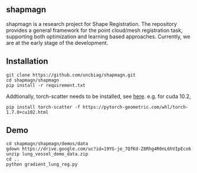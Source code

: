## shapmagn

shapmagn is a research project for Shape Registration. The repository provides a general framework for the point cloud/mesh registration task, supporting both optimization and learning
based approaches. Currently, we are at the early stage of the development.

## Installation
```
git clone https://github.com/uncbiag/shapmagn.git
cd shapmagn/shapmagn
pip install -r requirement.txt
```
Addtionally, torch-scatter needs to be installed, see [here](https://github.com/rusty1s/pytorch_scatter).
e.g. for cuda 10.2, 
```
pip install torch-scatter -f https://pytorch-geometric.com/whl/torch-1.7.0+cu102.html
```

## Demo
```
cd shapmagn/shapmagn/demos/data
gdown https://drive.google.com/uc?id=19YG-je_7QfKd-Z8Rhg4R0nL6hVIpEco6
unzip lung_vessel_demo_data.zip
cd ..
python gradient_lung_reg.py
```